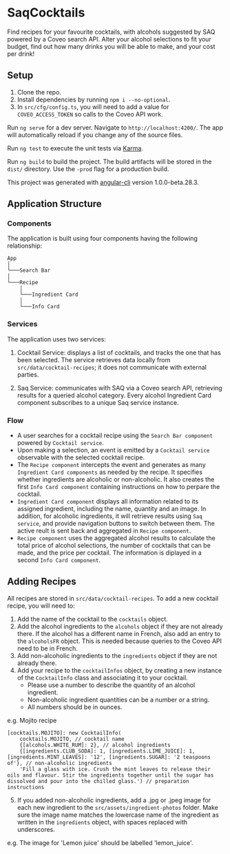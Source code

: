 # SaqCocktails

Find recipes for your favourite cocktails, with alcohols suggested by SAQ powered by a Coveo search API. Alter your alcohol selections to fit your budget, find out how many drinks you will be able to make, and your cost per drink!

## Setup

1. Clone the repo.
2. Install dependencies by running `npm i --no-optional`.
3. In `src/cfg/config.ts`, you will need to add a value for `COVEO_ACCESS_TOKEN` so calls to the Coveo API work.

Run `ng serve` for a dev server. Navigate to `http://localhost:4200/`. The app will automatically reload if you change any of the source files.

Run `ng test` to execute the unit tests via [Karma](https://karma-runner.github.io).

Run `ng build` to build the project. The build artifacts will be stored in the `dist/` directory. Use the `-prod` flag for a production build.

This project was generated with [angular-cli](https://github.com/angular/angular-cli) version 1.0.0-beta.28.3.

## Application Structure

### Components

The application is built using four components having the following relationship:

```
App
│
└───Search Bar
│
└───Recipe
    │
	└───Ingredient Card
	│
	└───Info Card
```

### Services

The application uses two services:

1. Cocktail Service: displays a list of cocktails, and tracks the one that has been selected. The service retrieves data locally from `src/data/cocktail-recipes`; it  does not communicate with external parties.

2. Saq Service: communicates with SAQ via a Coveo search API, retrieving results for a queried alcohol category. Every alcohol Ingredient Card component subscribes to a unique Saq service instance.

### Flow

- A user searches for a cocktail recipe using the `Search Bar component` powered by `Cocktail service`.
- Upon making a selection, an event is emitted by a `Cocktail service` observable with the selected cocktail recipe.
- The `Recipe component` intercepts the event and generates as many `Ingredient Card components` as needed by the recipe. It specifies whether ingredients are alcoholic or non-alcoholic. It also creates the first `Info Card component` containing instructions on how to perpare the cocktail.
- `Ingredient Card component` displays all information related to its assigned ingredient, including the name, quantity and an image. In addition, for alcoholic ingredients, it will retrieve results using `Saq service`, and provide navigation buttons to switch between them. The active reult is sent back and aggregated in `Recipe component`.
- `Recipe component` uses the aggregated alcohol results to calculate the total price of alcohol selections, the number of cocktails that can be made, and the price per cocktail. The information is diplayed in a second `Info Card component`.

## Adding Recipes

All recipes are stored in `src/data/cocktail-recipes`. To add a new cocktail recipe, you will need to:

1. Add the name of the cocktail to the `cocktails` object.
2. Add the alcohol ingredients to the `alcohols` object if they are not already there. If the alcohol has a different name in French, also add an entry to the `alcoholsFR` object. This is needed because queries to the Coveo API need to be in French.
3. Add non-alcoholic ingredients to the `ingredients` object if they are not already there.
4. Add your recipe to the `cocktailInfos` object, by creating a new instance of the `CocktailInfo` class and associating it to your cocktail.
	- Please use a number to describe the quantity of an alcohol ingredient.
	- Non-alcoholic ingredient quantities can be a number or a string.
	- All numbers should be in ounces.

e.g. Mojito recipe

	[cocktails.MOJITO]: new CocktailInfo(
		cocktails.MOJITO, // cocktail name
		{[alcohols.WHITE_RUM]: 2}, // alcohol ingredients
		{[ingredients.CLUB_SODA]: 1, [ingredients.LIME_JUICE]: 1,  [ingredients.MINT_LEAVES]: '12', [ingredients.SUGAR]: '2 teaspoons of'}, // non-alcoholic ingredients
		'Fill a glass with ice. Crush the mint leaves to release their oils and flavour. Stir the ingredients together until the sugar has dissolved and pour into the chilled glass.') // preparation instructions

5. If you added non-alcoholic ingredients, add a .jpg or .jpeg image for each new ingredient to the `src/assets/ingredient-photos` folder. Make sure the image name matches the lowercase name of the ingredient as written in the `ingredients` object, with spaces replaced with underscores.

e.g. The image for 'Lemon juice' should be labelled 'lemon_juice'.
